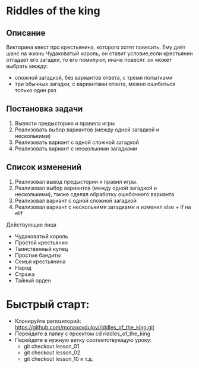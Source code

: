 # Riddles of the king

## Описание
Викторина квест про крестьянина, которого хотят повесить.
Ему даёт шанс на жизнь Чудаковатый король, он ставит условие,если крестьянин отгадает его загадки, то его помилуют, иначе повесят. 
он может выбрать между:
- сложной загадкой, без вариантов ответа, с тремя попытками
- три обычных загадки, с вариантами ответа, можно ошибиться только один раз



## Постановка задачи
1. Вывести предысторию и правила игры
2. Реализовать выбор вариантов (между одной загадкой и несколькими)
3. Реализовать вариант с одной сложной загадкой 
4. Реализовать вариант с несколькими загадками


## Список изменений 
1. Реализовал вывод предыстории и правил игры.
2. Реализовал выбор вариантов (между одной загадкой и несколькими), также сделал обработку ошибочного варианта
3. Реализовал вариант с одной сложной загадкой
4. Реализовал вариант с несколькими загадками и изменил else + if на elif


Действующие лица
- Чудаковатый король 
- Простой крестьянин
- Таинственный купец
- Простые бандиты
- Семья крестьянина
- Народ
- Стража
- Тайный орден


# Быстрый старт:
- Клонируйте репозиторий: https://github.com/monaxovdulov/riddles_of_the_king.git
- Перейдите в папку с проектом cd riddles_of_the_king
- Перейдите в нужную ветку соответствующую уроку:
  - git checkout lesson_01
  - git checkout lesson_02
  - git checkout lesson_10 и т.д.
